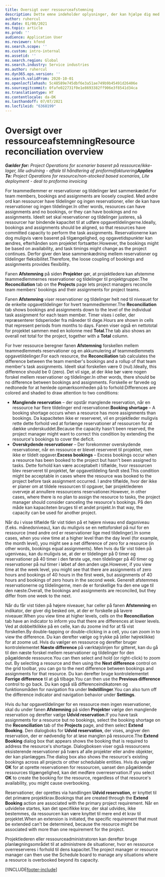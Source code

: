 ```yaml
---
title: Oversigt over ressourceafstemning
description: Dette emne indeholder oplysninger, der kan hjælpe dig med at sikre, at ressourcereservationer og tildelinger for projekter stemmer overens.
author: ruhercul
ms.date: 01/08/2021
ms.topic: article
ms.prod: ''
audience: Application User
ms.reviewer: kfend
ms.search.scope: ''
ms.custom: intro-internal
ms.assetid: ''
ms.search.region: Global
ms.search.industry: Service industries
ms.author: ruhercul
ms.dyn365.ops.version: ''
ms.search.validFrom: 2020-10-01
ms.openlocfilehash: 5c48589e745dbf6e3a51ae749b9b45491d26406e
ms.sourcegitcommit: 0fafe022731f0e1e8693382ff906e3f8541d34ca
ms.translationtype: HT
ms.contentlocale: da-DK
ms.lasthandoff: 07/07/2021
ms.locfileid: "6368199"
---
```

# <a name="resource-reconciliation-overview"></a><span data-ttu-id="b97c6-103">Oversigt over ressourceafstemning</span><span class="sxs-lookup"><span data-stu-id="b97c6-103">Resource reconciliation overview</span></span>

<span data-ttu-id="b97c6-104">_**Gælder for:** Project Operations for scenarier baseret på ressource/ikke-lager, lille udrulning - aftale til håndtering af proformafakturering_</span><span class="sxs-lookup"><span data-stu-id="b97c6-104">_**Applies To:** Project Operations for resource/non-stocked based scenarios, Lite deployment - deal to proforma invoicing_</span></span>

<span data-ttu-id="b97c6-105">For teammedlemmer er reservationer og tildelinger løst sammenkædet.</span><span class="sxs-lookup"><span data-stu-id="b97c6-105">For team members, bookings and assignments are loosely coupled.</span></span> <span data-ttu-id="b97c6-106">Med andre ord kan ressourcer have tildelinger og ingen reservationer, eller de kan have reservationer og ingen tildelinger.</span><span class="sxs-lookup"><span data-stu-id="b97c6-106">In other words, resources can have assignments and no bookings, or they can have bookings and no assignments.</span></span> <span data-ttu-id="b97c6-107">Ideelt set skal reservationer og tildelinger justeres, så ressourcer har bindende kapacitet til at udføre opgavetildelingerne.</span><span class="sxs-lookup"><span data-stu-id="b97c6-107">Ideally, bookings and assignments should be aligned, so that resources have committed capacity to perform the task assignments.</span></span> <span data-ttu-id="b97c6-108">Reservationerne kan dog muligvis være baseret på tilgængelighed, og opgavetidspunkter kan ændres, efterhånden som projektet fortsætter.</span><span class="sxs-lookup"><span data-stu-id="b97c6-108">However, the bookings might be based on availability, and task timings might change as the project continues.</span></span> <span data-ttu-id="b97c6-109">Derfor giver den løse sammenkædning mellem reservationer og tildelinger fleksibilitet.</span><span class="sxs-lookup"><span data-stu-id="b97c6-109">Therefore, the loose coupling of bookings and assignments provides flexibility.</span></span>

<span data-ttu-id="b97c6-110">Fanen **Afstemning** på siden **Projekter** gør, at projektledere kan afstemme teammedlemmernes reservationer og tildelinger til projektgrupper.</span><span class="sxs-lookup"><span data-stu-id="b97c6-110">The **Reconciliation** tab on the **Projects** page lets project managers reconcile team members' bookings and their assignments for project teams.</span></span>

<span data-ttu-id="b97c6-111">Fanen **Afstemning** viser reservationer og tildelinger helt ned til niveauet for de enkelte opgavetildelinger for hvert teammedlemmer.</span><span class="sxs-lookup"><span data-stu-id="b97c6-111">The **Reconciliation** tab shows bookings and assignments down to the level of the individual task assignment for each team member.</span></span> <span data-ttu-id="b97c6-112">Timer vises i celler, der repræsenterer tidsperioder fra måneder til dage.</span><span class="sxs-lookup"><span data-stu-id="b97c6-112">Hours are shown in cells that represent periods from months to days.</span></span> <span data-ttu-id="b97c6-113">Fanen viser også en nettototal for projektet sammen med en kolonne med **Total**.</span><span class="sxs-lookup"><span data-stu-id="b97c6-113">The tab also shows an overall net total for the project, together with a **Total** column.</span></span>

<span data-ttu-id="b97c6-114">For hver ressource beregner fanen **Afstemning** forskellen mellem teammedlemmets reservationer og en akkumulering af teammedlemmets opgavetildelinger.</span><span class="sxs-lookup"><span data-stu-id="b97c6-114">For each resource, the **Reconciliation** tab calculates the difference between the team member's bookings and a rollup of that team member's task assignments.</span></span> <span data-ttu-id="b97c6-115">Ideelt skal forskellen være 0 (nul).</span><span class="sxs-lookup"><span data-stu-id="b97c6-115">Ideally, this difference should be 0 (zero).</span></span> <span data-ttu-id="b97c6-116">Det vil sige, at der ikke bør være nogen forskel mellem reservationer og tildelinger.</span><span class="sxs-lookup"><span data-stu-id="b97c6-116">In other words, there should be no difference between bookings and assignments.</span></span> <span data-ttu-id="b97c6-117">Forskelle er farvede og nedtonede for at henlede opmærksomheden på to forhold:</span><span class="sxs-lookup"><span data-stu-id="b97c6-117">Differences are colored and shaded to draw attention to two conditions:</span></span>

- <span data-ttu-id="b97c6-118">**Manglende reservation** – der opstår manglende reservation, når en ressource har flere tildelinger end reservationer.</span><span class="sxs-lookup"><span data-stu-id="b97c6-118">**Booking shortage** – A booking shortage occurs when a resource has more assignments than bookings.</span></span> <span data-ttu-id="b97c6-119">Da kapaciteten ikke er reserveret, vil en projektleder muligvis rette dette forhold ved at forlænge reservationer af ressourcen for at dække underskuddet.</span><span class="sxs-lookup"><span data-stu-id="b97c6-119">Because the capacity hasn't been reserved, the project manager might want to correct this condition by extending the resource's bookings to cover the deficit.</span></span>
- <span data-ttu-id="b97c6-120">**Overskydende reservationer** – Der forekommer overskydende reservationer, når en ressource er blevet reserveret til projektet, men ikke er tildelt opgaver.</span><span class="sxs-lookup"><span data-stu-id="b97c6-120">**Excess bookings** – Excess bookings occur when a resource has been booked to the project but hasn't been assigned to tasks.</span></span> <span data-ttu-id="b97c6-121">Dette forhold kan være acceptabelt i tilfælde, hvor ressourcen blev reserveret til projektet, før opgavetildeling fandt sted.</span><span class="sxs-lookup"><span data-stu-id="b97c6-121">This condition might be acceptable in cases where the resource was booked to the project before task assignment occurred.</span></span> <span data-ttu-id="b97c6-122">I andre tilfælde, hvor der ikke er planer om at tildele ressourcen til opgaver, bør projektlederen overveje at annullere ressourcens reservationer.</span><span class="sxs-lookup"><span data-stu-id="b97c6-122">However, in other cases, where there is no plan to assign the resource to tasks, the project manager should consider canceling the resource's bookings.</span></span> <span data-ttu-id="b97c6-123">På den måde kan kapaciteten bruges til et andet projekt.</span><span class="sxs-lookup"><span data-stu-id="b97c6-123">In that way, the capacity can be used for another project.</span></span>

<span data-ttu-id="b97c6-124">Når du i visse tilfælde får vist tiden på et højere niveau end dagsniveau (f.eks. månedsniveau), kan du muligvis se en nettoforskel på nul for en ressource (med andre ord er reservationer lige med tildelinger).</span><span class="sxs-lookup"><span data-stu-id="b97c6-124">In some cases, when you view time at a higher level than the day level (for example, the month level), you might see a net difference of zero for a resource (in other words, bookings equal assignments).</span></span> <span data-ttu-id="b97c6-125">Men hvis du får vist tiden på ugeniveau, kan du muligvis se, at der er tildelinger på 0 timer og reservationer på 40 timer i den første uge, men tildelinger på 40 timer og reservationer på nul timer i løbet af den anden uge.</span><span class="sxs-lookup"><span data-stu-id="b97c6-125">However, if you view time at the week level, you might see that there are assignments of zero hours and bookings of 40 hours in the first week, but assignments of 40 hours and bookings of zero hours in the second week.</span></span> <span data-ttu-id="b97c6-126">Generelt afstemmes reservationerne og tildelingerne, men de er forskellige fra den ene uge til den næste.</span><span class="sxs-lookup"><span data-stu-id="b97c6-126">Overall, the bookings and assignments are reconciled, but they differ from one week to the next.</span></span>

<span data-ttu-id="b97c6-127">Når du får vist tiden på højere niveauer, har celler på fanen **Afstemning** en indikator, der giver dig besked om, at der er forskelle på lavere niveauer.</span><span class="sxs-lookup"><span data-stu-id="b97c6-127">When you view time at higher levels, cells on the **Reconciliation** tab have an indicator to inform you that there are differences at lower levels.</span></span> <span data-ttu-id="b97c6-128">Ved at dobbeltklikke på en celle, kan du zoome ind for at få vist forskellen.</span><span class="sxs-lookup"><span data-stu-id="b97c6-128">By double-tapping or double-clicking in a cell, you can zoom in to view the difference.</span></span> <span data-ttu-id="b97c6-129">Du kan derefter vælge og trykke på (eller højreklikke) for at zoome ud. Hvis du vælger en ressource og derefter bruger kontrolelementet **Næste difference** på værktøjslinjen for gitteret, kan du gå til den næste forskel mellem reservationer og tildelinger for den pågældende ressource.</span><span class="sxs-lookup"><span data-stu-id="b97c6-129">You can then select and hold (or right-click) to zoom out. By selecting a resource and then using the **Next difference** control on the grid toolbar, you can go to the next difference between bookings and assignments for that resource.</span></span> <span data-ttu-id="b97c6-130">Du kan derefter bruge kontrolelementet **Forrige difference** til at gå tilbage.</span><span class="sxs-lookup"><span data-stu-id="b97c6-130">You can then use the **Previous difference** control to go back.</span></span> <span data-ttu-id="b97c6-131">Du kan også slå differenceindikatoren og funktionsmåden for navigation fra under **Indstillinger**.</span><span class="sxs-lookup"><span data-stu-id="b97c6-131">You can also turn off the difference indicator and navigation behavior under **Settings**.</span></span>

<span data-ttu-id="b97c6-132">Hvis du har opgavetildelinger for en ressource men ingen reservationer, skal du under fanen **Afstemning** på siden **Projekter** vælge den manglende reservation og derefter vælge **Udvid reservation**.</span><span class="sxs-lookup"><span data-stu-id="b97c6-132">If you have task assignments for a resource but no bookings, select the booking shortage on the **Reconciliation** tab of the **Projects** page, and then select **Extend Booking**.</span></span> <span data-ttu-id="b97c6-133">Den dialogboks for **Udvid reservation**, der vises, angiver den reservation, der er nødvendig for at løse manglen på ressource.</span><span class="sxs-lookup"><span data-stu-id="b97c6-133">The **Extend Booking** dialog box that appears shows the booking that is required to address the resource's shortage.</span></span> <span data-ttu-id="b97c6-134">Dialogboksen viser også ressourcens eksisterende reservationer på tværs af alle projekter eller andre objekter, der kan planlægges.</span><span class="sxs-lookup"><span data-stu-id="b97c6-134">The dialog box also shows the resource's existing bookings across all projects or other schedulable entities.</span></span> <span data-ttu-id="b97c6-135">Hvis du vælger **OK** for at oprette reservationen for ressourcen, uanset den pågældende ressources tilgængelighed, kan det medføre overreservation.</span><span class="sxs-lookup"><span data-stu-id="b97c6-135">If you select **OK** to create the booking for the resource, regardless of that resource's availability, you might cause overbooking.</span></span>

<span data-ttu-id="b97c6-136">Reservationer, der oprettes via handlingen **Udvid reservation**, er knyttet til det primære projektkrav.</span><span class="sxs-lookup"><span data-stu-id="b97c6-136">Bookings that are created through the **Extend Booking** action are associated with the primary project requirement.</span></span> <span data-ttu-id="b97c6-137">Når en udvidelse startes, kan det specifikke krav, der skal udvides, ikke bestemmes, da ressourcen kan være knyttet til mere end ét krav til projektet.</span><span class="sxs-lookup"><span data-stu-id="b97c6-137">When an extension is initiated, the specific requirement that must be extended can't be determined, because the resource might be associated with more than one requirement for the project.</span></span>

<span data-ttu-id="b97c6-138">Projektlederen eller ressourceadministratoren kan derefter bruge planlægningsområdet til at administrere de situationer, hvor en ressource overreserveres i forhold til dens kapacitet.</span><span class="sxs-lookup"><span data-stu-id="b97c6-138">The project manager or resource manager can then use the Schedule board to manage any situations where a resource is overbooked beyond its capacity.</span></span>


[!INCLUDE[footer-include](../includes/footer-banner.md)]